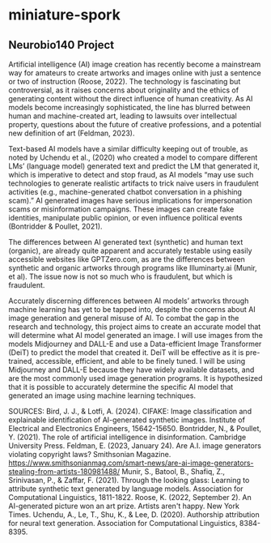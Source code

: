# miniature-spork
## Neurobio140 Project

Artificial intelligence (AI) image creation has recently become a mainstream way for amateurs to create artworks and images online with just a sentence or two of instruction (Roose, 2022). The technology is fascinating but controversial, as it raises concerns about originality and the ethics of generating content without the direct influence of human creativity. As AI models become increasingly sophisticated, the line has blurred between human and machine-created art, leading to lawsuits over intellectual property, questions about the future of creative professions, and a potential new definition of art (Feldman, 2023). 

Text-based AI models have a similar difficulty keeping out of trouble, as noted by Uchendu et al., (2020) who created a model to compare different LMs’ (language model) generated text and predict the LM that generated it, which is imperative to detect and stop fraud, as AI models “may use such technologies to generate realistic artifacts to trick naive users in fraudulent activities (e.g., machine-generated chatbot conversation in a phishing scam).” AI generated images have serious implications for impersonation scams or misinformation campaigns. These images can create fake identities, manipulate public opinion, or even influence political events (Bontridder & Poullet, 2021).

The differences between AI generated text (synthetic) and human text (organic), are already quite apparent and accurately testable using easily accessible websites like GPTZero.com, as are the differences between synthetic and organic artworks through programs like Illuminarty.ai (Munir, et al). The issue now is not so much who is fraudulent, but which is fraudulent.

Accurately discerning differences between AI models’ artworks through machine learning has yet to be tapped into, despite the concerns about AI image generation and general misuse of AI. To combat the gap in the research and technology, this project aims to create an accurate model that will determine what AI model generated an image. I will use images from the models Midjourney and DALL-E and use a Data-efficient Image Transformer (DeiT) to predict the model that created it. DeiT will be effective as it is pre-trained, accessible, efficient, and able to be finely tuned. I will be using Midjourney and DALL-E because they have widely available datasets, and are the most commonly used image generation programs. It is hypothesized that it is possible to accurately determine the specific AI model that generated an image using machine learning techniques.

SOURCES:
Bird, J. J., & Lotfi, A. (2024). CIFAKE: Image classification and explainable identification of AI-generated synthetic images. Institute of Electrical and Electronics Engineers, 15642-15650.
Bontridder, N., & Poullet, Y. (2021). The role of artificial intelligence in disinformation. Cambridge University Press.
Feldman, E. (2023, January 24). Are A.I. image generators violating copyright laws? Smithsonian Magazine. https://www.smithsonianmag.com/smart-news/are-ai-image-generators-stealing-from-artists-180981488/
Munir, S., Batool, B., Shafiq, Z., Srinivasan, P., & Zaffar, F. (2021). Through the looking glass: Learning to attribute synthetic text generated by language models. Association for Computational Linguistics, 1811-1822.
Roose, K. (2022, September 2). An AI-generated picture won an art prize. Artists aren't happy. New York Times.
Uchendu, A., Le, T., Shu, K., & Lee, D. (2020). Authorship attribution for neural text generation. Association for Computational Linguistics, 8384-8395.
